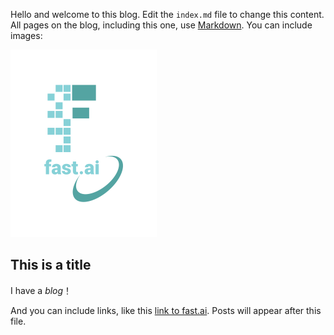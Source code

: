 Hello and welcome to this blog. Edit the `index.md` file to change this content. All pages on the blog, including this one, use [Markdown](https://guides.github.com/features/mastering-markdown/). You can include images:

![Image of fast.ai logo](images/logo.png)

## This is a title

I have a *blog*！

And you can include links, like this [link to fast.ai](https://www.fast.ai). Posts will appear after this file. 
